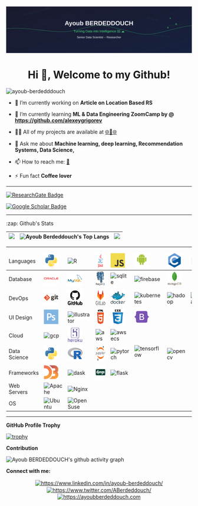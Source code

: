 ![image.svg](image.svg)

<h1 align="center">Hi 👋, Welcome to my Github!</h1>
<!-- <h3 align="center">Data Scientist</h3> -->

<p align="left"> <img src="https://komarev.com/ghpvc/?username=ayoub-berdedddouch" alt="ayoub-berdedddouch" /> 
  
<!--   [![Linkedin Badge](https://img.shields.io/badge/Ayoub_Berdeddouch-informational?style=flat&logo=linkedin&color=0A66C2&link=https://www.linkedin.com/in/ayoub-berdeddouch/)](https://www.linkedin.com/in/ayoub-berdeddouch/)  -->
  
  </p>


- 🔭 I’m currently working on **Article on Location Based RS**

- 🌱 I’m currently learning **ML & Data Engineering ZoomCamp by @ https://github.com/alexeygrigorev**

- 👨‍💻 All of my projects are available at [🌐🔗🌐](https://ayoubberdeddouch.com/)

- 💬 Ask me about **Machine learning, deep learning, Recommendation Systems, Data Science,**

- 📫 How to reach me:  <a href="https://ayoubberdeddouch.com/contact">📧</a>

- ⚡ Fun fact **Coffee lover**

<hr>

[![ResearchGate Badge](https://img.shields.io/badge/Ayoub_Berdeddouch-informational?style=flat&logo=ResearchGate&logoColor=white&color=00CCBB&link=https://www.researchgate.net/profile/Ayoub-Berdeddouch)](https://www.researchgate.net/profile/Ayoub-Berdeddouch)

[![Google Scholar Badge](https://img.shields.io/badge/Ayoub_Berdeddouch-informational?style=flat&logo=GoogleScholar&logoColor=white&color=4285F4&link=https://scholar.google.com/citations?user=_BLkZrMAAAAJ&hl=fr)](https://scholar.google.com/citations?user=_BLkZrMAAAAJ&hl=fr)
<hr>

<summary>:zap: Github's Stats </summary>


<table>
  <thead>
    <th><img src="https://github-readme-streak-stats.herokuapp.com/?user=ayoub-berdeddouch&theme=default"></th>
    <th><img src="https://github-readme-stats.vercel.app/api?username=ayoub-berdeddouch&show_icons=true" alt="Ayoub Berdeddouch's Top Langs" /></th>
    <th><img src="https://github-readme-stats.vercel.app/api/top-langs/?username=ayoub-berdeddouch&layout=compact" /></th>
  </thead>
</table>

<hr>
   


<table>

  <thead>
    <td>Languages</td>
    <td><img src="https://github.com/devicons/devicon/blob/master/icons/python/python-original.svg" alt="Python" width="40" height="40"/> </td>
    <td><img src="https://www.vectorlogo.zone/logos/r-project/r-project-official.svg" alt="R" width="40" height="40"/> </td>
    <td><img src="https://github.com/devicons/devicon/blob/master/icons/java/java-original-wordmark.svg" alt="java" width="40" height="40"/></td>
    <td><img src="https://github.com/devicons/devicon/blob/master/icons/javascript/javascript-original.svg" alt="java" width="40" height="40"/></td>
    <td><img src="https://github.com/devicons/devicon/blob/master/icons/android/android-original-wordmark.svg" alt="android" width="40" height="40"/> </td>
    <td><img src="https://github.com/devicons/devicon/blob/master/icons/c/c-original.svg" alt="c" width="40" height="40"/> </td>
    <td><img src="https://github.com/devicons/devicon/blob/master/icons/cplusplus/cplusplus-original.svg" alt="python" width="40" height="40"/> </td>
    <td><img src="https://github.com/devicons/devicon/blob/master/icons/matlab/matlab-original.svg" alt="python" width="40" height="40"/> </td>

  </thead>
  <tr>
    <td>Database</td> 
    <td><img src="https://github.com/devicons/devicon/blob/master/icons/oracle/oracle-original.svg" alt="oracle" width="40" height="40"/></td>
     <td><img src="https://github.com/devicons/devicon/blob/master/icons/mysql/mysql-original-wordmark.svg" alt="mysql" width="40" height="40"/></td>
     <td><img src="https://github.com/devicons/devicon/blob/master/icons/postgresql/postgresql-original-wordmark.svg" alt="postgresql" width="40" height="40"/></td>
    <td><img src="https://www.vectorlogo.zone/logos/sqlite/sqlite-icon.svg" alt="sqlite" width="40" height="40"/> </td>
     <td><img src="https://www.vectorlogo.zone/logos/firebase/firebase-icon.svg" alt="firebase" width="40" height="40"/> </td>
    <td><img src="https://github.com/devicons/devicon/blob/master/icons/mongodb/mongodb-original-wordmark.svg" alt="mongodb" width="40" height="40"/></td>
  </tr>
   <tr>
    <td>DevOps</td>
     <td><img src="https://github.com/devicons/devicon/blob/master/icons/git/git-original-wordmark.svg" alt="git" width="40" height="40"/></td>
     <td><img src="https://github.com/devicons/devicon/blob/master/icons/github/github-original-wordmark.svg" alt="github" width="40" height="40"/></td>
     <td><img src="https://github.com/devicons/devicon/blob/master/icons/gitlab/gitlab-original-wordmark.svg" alt="gitlab" width="40" height="40"/></td>
     <td><img src="https://github.com/devicons/devicon/blob/master/icons/docker/docker-original-wordmark.svg" alt="Docker" width="40" height="40"/></td>
     <td><img src="https://www.vectorlogo.zone/logos/kubernetes/kubernetes-icon.svg" alt="kubernetes" width="40" height="40"/></td>
     <td><img src="https://www.vectorlogo.zone/logos/apache_hadoop/apache_hadoop-icon.svg" alt="hadoop" width="40" height="40"/></td>
     <td><img src="https://www.vectorlogo.zone/logos/slack/slack-tile.svg" alt="slack" width="40" height="40"/> </td>
     <td><img src="https://www.vectorlogo.zone/logos/argoprojio/argoprojio-icon.svg" alt="argo" width="40" height="40"/></td>
     <td><img src="https://www.vectorlogo.zone/logos/amazon_eks/amazon_eks-icon.svg" alt="aws eks" width="40" height="40"/></td>
  </tr>
  <tr>
    <td>UI Design</td>
    <td><img src="https://github.com/devicons/devicon/blob/master/icons/photoshop/photoshop-plain.svg" alt="photoshop" width="40" height="40"/></td>
    <td><img src="https://www.vectorlogo.zone/logos/adobe_illustrator/adobe_illustrator-icon.svg" alt="illustrator" width="40" height="40"/></td>
    <td><img src="https://github.com/devicons/devicon/blob/master/icons/html5/html5-original-wordmark.svg" alt="html5" width="40" height="40"/> </td>
    <td><img src="https://github.com/devicons/devicon/blob/master/icons/css3/css3-original-wordmark.svg" alt="css3" width="40" height="40"/> </td>
    <td><img src="https://github.com/devicons/devicon/blob/master/icons/bootstrap/bootstrap-plain.svg" alt="bootstrap" width="40" height="40"/> </td>
    
    
  </tr>
  
  <tr>
    <td>Cloud</td>
     <td><img src="https://www.vectorlogo.zone/logos/google_cloud/google_cloud-icon.svg" alt="gcp" width="40" height="40"/> </td>
     <td><img src="https://github.com/devicons/devicon/blob/master/icons/heroku/heroku-original-wordmark.svg" alt="heroku" width="40" height="40"/> </td>
     <td><img src="https://www.vectorlogo.zone/logos/amazon_aws/amazon_aws-icon.svg" alt="aws" width="40" height="40"/></td>
     <td><img src="https://www.vectorlogo.zone/logos/amazon_ecs/amazon_ecs-icon.svg" alt="aws ecs" width="40" height="40"/></td>
     
     
    
    
    
  </tr>
  
  <tr> 
    <td>Data Science</td>
    <td><img src="https://github.com/devicons/devicon/blob/master/icons/python/python-original.svg" alt="python" width="40" height="40"/></td>
    <td><img src="https://github.com/devicons/devicon/blob/master/icons/r/r-original.svg" alt="r" width="40" height="40"/></td>
    <td><img src="https://github.com/devicons/devicon/blob/master/icons/jupyter/jupyter-original-wordmark.svg" alt="jupyter" width="40" height="40"/></td>
    <td><img src="https://www.vectorlogo.zone/logos/pytorch/pytorch-icon.svg" alt="pytorch" width="40" height="40"/></td> 
    <td><img src="https://www.vectorlogo.zone/logos/tensorflow/tensorflow-icon.svg" alt="tensorflow" width="40" height="40"/></p></td>
    <td><img src="https://www.vectorlogo.zone/logos/opencv/opencv-icon.svg" alt="opencv" width="40" height="40"/></td>
  </tr>
  <tr>
    <td>Frameworks</td>
     <td><img src="https://github.com/devicons/devicon/blob/master/icons/d3js/d3js-original.svg" alt="d3js" width="40" height="40"/></td>
     <td><img src="https://www.vectorlogo.zone/logos/dask/dask-icon.svg" alt="dask" width="40" height="40"/></td> 
     <td><img src="https://github.com/devicons/devicon/blob/master/icons/django/django-original.svg" alt="django" width="40" height="40"/></td>
     <td><img src="https://www.vectorlogo.zone/logos/pocoo_flask/pocoo_flask-icon.svg" alt="flask" width="40" height="40"/></td>
  </tr>
  <tr>
    <td>Web Servers</td>
     <td><img src="https://www.vectorlogo.zone/logos/apache/apache-official.svg" alt="Apache" width="40" height="40"/></td>
     <td><img src="https://www.vectorlogo.zone/logos/nginx/nginx-ar21.svg" alt="Nginx" width="40" height="40"/></td> 
  </tr>
  <tr>
    <td>OS</td>
    <td><img src="https://www.vectorlogo.zone/logos/ubuntu/ubuntu-icon.svg" alt="Ubuntu" width="40" height="40"/></td>    
    <td><img src="https://www.vectorlogo.zone/logos/suse/suse-icon.svg" alt="Open Suse" width="40" height="40"/></td>
     
  </tr>

</table>
<hr>


**GitHub Profile Trophy**

[![trophy](https://github-profile-trophy.vercel.app/?username=ayoub-berdeddouch)](https://github.com/ryo-ma/github-profile-trophy)

**Contribution**

![Ayoub BERDEDDOUCH's github activity graph](https://activity-graph.herokuapp.com/graph?username=ayoub-berdeddouch&theme=dracula)

**Connect with me:**

<p align="center">
  <a href="https://linkedin.com/in/ayoub-berdeddouch/" target="blank"><img align="center" src="https://www.vectorlogo.zone/logos/linkedin/linkedin-tile.svg" alt="https://www.linkedin.com/in/ayoub-berdeddouch/" height="30" width="30" /></a>
  <a href="https://www.twitter.com/ABerdeddouch/" target="blank"><img align="center"  src="https://img.icons8.com/color/48/000000/twitter--v2.png" alt="https://www.twitter.com/ABerdeddouch/" height="30" width="30" /></a>
  <a href="https://ayoubberdeddouch.com" target="blank">
    <img align="center" src="https://img.icons8.com/clouds/100/000000/domain.png" alt="https://ayoubberdeddouch.com" height="30" width="30" /></a>
  
</p>
